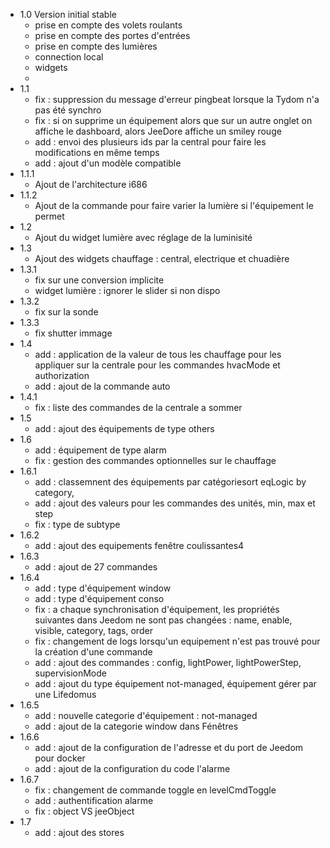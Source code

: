 * 1.0 Version initial stable
  * prise en compte des volets roulants
  * prise en compte des portes d'entrées
  * prise en compte des lumières
  * connection local
  * widgets
  * 
* 1.1
  * fix : suppression du message d'erreur pingbeat lorsque la Tydom n'a pas été synchro
  * fix : si on supprime un équipement alors que sur un autre onglet on affiche le dashboard, alors JeeDore affiche un smiley rouge
  * add : envoi des plusieurs ids par la central pour faire les modifications en même temps
  * add : ajout d'un modèle compatible
* 1.1.1
  * Ajout de l'architecture i686
* 1.1.2
  * Ajout de la commande pour faire varier la lumière si l'équipement le permet
* 1.2 
  * Ajout du widget lumière avec réglage de la luminisité
* 1.3
  * Ajout des widgets chauffage : central, electrique et chuadière
* 1.3.1
  * fix sur une conversion implicite
  * widget lumière : ignorer le slider si non dispo
* 1.3.2
  * fix sur la sonde
* 1.3.3
  * fix shutter immage
* 1.4
  * add : application de la valeur de tous les chauffage pour les appliquer sur la centrale pour les commandes hvacMode et authorization
  * add : ajout de la commande auto
* 1.4.1
  * fix : liste des commandes de la centrale a sommer
* 1.5
  * add : ajout des équipements de type others
* 1.6
  * add : équipement de type alarm
  * fix : gestion des commandes optionnelles sur le chauffage
* 1.6.1
  * add : classemnent des équipements par catégoriesort eqLogic by category, 
  * add : ajout des valeurs pour les commandes des unités, min, max et step
  * fix : type de subtype
* 1.6.2
  * add : ajout des equipements fenêtre coulissantes4
* 1.6.3
  * add : ajout de 27 commandes
* 1.6.4
  * add : type d'équipement window
  * add : type d'équipement conso
  * fix : a chaque synchronisation d'équipement, les propriétés suivantes dans Jeedom ne sont pas changées : name, enable, visible, category, tags, order
  * fix : changement de logs lorsqu'un equipement n'est pas trouvé pour la création d'une commande
  * add : ajout des commandes : config, lightPower, lightPowerStep, supervisionMode
  * add : ajout du type équipement not-managed, équipement gérer par une Lifedomus
* 1.6.5
  * add : nouvelle categorie d'équipement : not-managed
  * add : ajout de la categorie window dans Fénêtres
* 1.6.6
  * add : ajout de la configuration de l'adresse et du port de Jeedom pour docker
  * add : ajout de la configuration du code l'alarme
* 1.6.7
  * fix : changement de commande toggle en levelCmdToggle
  * add : authentification alarme
  * fix : object VS jeeObject
* 1.7
  * add : ajout des stores
